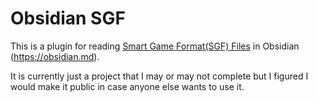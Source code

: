 # Obsidian SGF

This is a plugin for reading [Smart Game Format\(SGF\) Files](https://en.wikipedia.org/wiki/Smart_Game_Format) in Obsidian (https://obsidian.md).

It is currently just a project that I may or may not complete but I figured I would make it public in case anyone else wants to use it.

